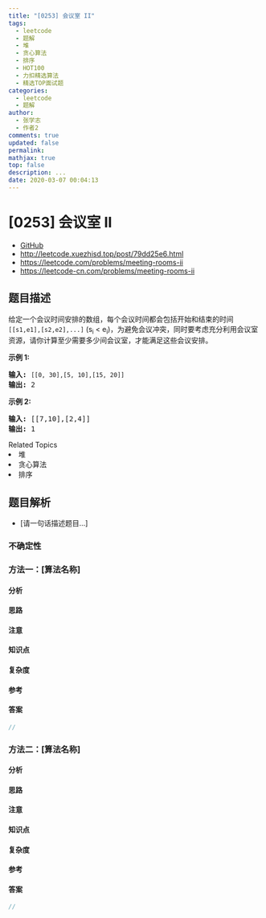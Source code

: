 ```yaml
---
title: "[0253] 会议室 II"
tags:
  - leetcode
  - 题解
  - 堆
  - 贪心算法
  - 排序
  - HOT100
  - 力扣精选算法
  - 精选TOP面试题
categories:
  - leetcode
  - 题解
author:
  - 张学志
  - 作者2
comments: true
updated: false
permalink:
mathjax: true
top: false
description: ...
date: 2020-03-07 00:04:13
---
```



# [0253] 会议室 II
* [GitHub](https://github.com/algoboy101/LeetCodeCrowdsource/tree/master/_posts/QA/%5B0253%5D%20%E4%BC%9A%E8%AE%AE%E5%AE%A4%20II.md)
* http://leetcode.xuezhisd.top/post/79dd25e6.html
* https://leetcode.com/problems/meeting-rooms-ii
* https://leetcode-cn.com/problems/meeting-rooms-ii


## 题目描述

<p>给定一个会议时间安排的数组，每个会议时间都会包括开始和结束的时间 <code>[[s1,e1],[s2,e2],...]</code> (s<sub>i</sub> &lt; e<sub>i</sub>)，为避免会议冲突，同时要考虑充分利用会议室资源，请你计算至少需要多少间会议室，才能满足这些会议安排。</p>

<p><strong>示例 1:</strong></p>

<pre><strong>输入:</strong> <code>[[0, 30],[5, 10],[15, 20]]</code>
<strong>输出:</strong> 2</pre>

<p><strong>示例 2:</strong></p>

<pre><strong>输入:</strong> [[7,10],[2,4]]
<strong>输出:</strong> 1</pre>
<div><div>Related Topics</div><div><li>堆</li><li>贪心算法</li><li>排序</li></div></div>


## 题目解析
* [请一句话描述题目...]

### 不确定性


### 方法一：[算法名称]

#### 分析

#### 思路

#### 注意

#### 知识点

#### 复杂度

#### 参考

#### 答案

```cpp
//
```


### 方法二：[算法名称]

#### 分析

#### 思路

#### 注意

#### 知识点

#### 复杂度

#### 参考

#### 答案

```cpp
//
```


